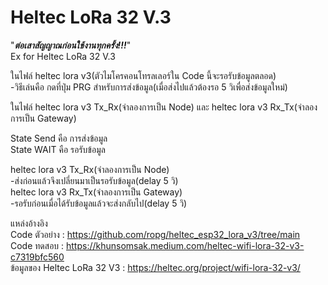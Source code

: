# Heltec LoRa 32 V.3
"***ต่อเสาสัญญาณก่อนใช้งานทุกครั้ง!!!***"<br>
 Ex for Heltec LoRa 32 V.3<br>
 
ในไฟล์ heltec lora v3(ตัวไมโครคอนโทรลเลอร์ใน Code นี้จะรอรับข้อมูลตลอด)<br>
   -วิธีเล่นคือ กดที่ปุ่ม PRG สำหรับการส่งข้อมูล(เมื่อส่งไปแล้วต้องรอ 5 วิเพื่อส่งข้อมูลใหม่)<br> 
   
ในไฟล์ heltec lora v3 Tx_Rx(จำลองการเป็น Node) และ heltec lora v3 Rx_Tx(จำลองการเป็น Gateway)<br>

   State Send คือ การส่งข้อมูล<br> 
   State WAIT คือ รอรับข้อมูล<br> 
   
   heltec lora v3 Tx_Rx(จำลองการเป็น Node)<br> 
    -ส่งก่อนแล้วจึงเปลี่ยนมาเป็นรอรับข้อมูล(delay 5 วิ)<br> 
   heltec lora v3 Rx_Tx(จำลองการเป็น Gateway)<br> 
    -รอรับก่อนเมื่อได้รับข้อมูลแล้วจะส่งกลับไป(delay 5 วิ)<br> 
   
 แหล่งอ้างอิง<br>
 Code ตัวอย่าง : https://github.com/ropg/heltec_esp32_lora_v3/tree/main<br>
 Code ทดสอบ : https://khunsomsak.medium.com/heltec-wifi-lora-32-v3-c7319bfc560<br>
 ข้อมูลของ Heltec LoRa 32 V3 : https://heltec.org/project/wifi-lora-32-v3/<br>
